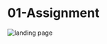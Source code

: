 # 01-Assignment
![landing page](https://user-images.githubusercontent.com/93368137/152521142-1f2d138f-1c43-4b57-b5d0-a6b6153014f9.png)
